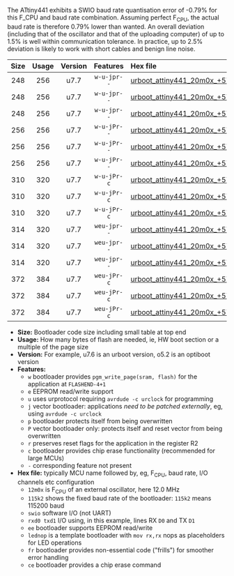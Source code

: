 The ATtiny441 exhibits a SWIO baud rate quantisation error of -0.79% for this F_CPU and baud rate combination. Assuming perfect F<sub>CPU</sub>, the actual baud rate is therefore 0.79% lower than wanted. An overall deviation (including that of the oscillator and that of the uploading computer) of up to 1.5% is well within communication tolerance. In practice, up to 2.5% deviation is likely to work with short cables and benign line noise.

|Size|Usage|Version|Features|Hex file|
|:-:|:-:|:-:|:-:|:--|
|248|256|u7.7|`w-u-jpr--`|[urboot_attiny441_20m0x_+576k0_swio_rxa2_txa1_lednop.hex](https://raw.githubusercontent.com/stefanrueger/urboot.hex/main/mcus/attiny441/external_oscillator/fcpu_20m0x/br_+576k0/urboot_attiny441_20m0x_+576k0_swio_rxa2_txa1_lednop.hex)|
|248|256|u7.7|`w-u-jpr--`|[urboot_attiny441_20m0x_+576k0_swio_rxa4_txa5_lednop.hex](https://raw.githubusercontent.com/stefanrueger/urboot.hex/main/mcus/attiny441/external_oscillator/fcpu_20m0x/br_+576k0/urboot_attiny441_20m0x_+576k0_swio_rxa4_txa5_lednop.hex)|
|248|256|u7.7|`w-u-jpr--`|[urboot_attiny441_20m0x_+576k0_swio_rxb2_txa7_lednop.hex](https://raw.githubusercontent.com/stefanrueger/urboot.hex/main/mcus/attiny441/external_oscillator/fcpu_20m0x/br_+576k0/urboot_attiny441_20m0x_+576k0_swio_rxb2_txa7_lednop.hex)|
|256|256|u7.7|`w-u-jPr--`|[urboot_attiny441_20m0x_+576k0_swio_rxa2_txa1.hex](https://raw.githubusercontent.com/stefanrueger/urboot.hex/main/mcus/attiny441/external_oscillator/fcpu_20m0x/br_+576k0/urboot_attiny441_20m0x_+576k0_swio_rxa2_txa1.hex)|
|256|256|u7.7|`w-u-jPr--`|[urboot_attiny441_20m0x_+576k0_swio_rxa4_txa5.hex](https://raw.githubusercontent.com/stefanrueger/urboot.hex/main/mcus/attiny441/external_oscillator/fcpu_20m0x/br_+576k0/urboot_attiny441_20m0x_+576k0_swio_rxa4_txa5.hex)|
|256|256|u7.7|`w-u-jPr--`|[urboot_attiny441_20m0x_+576k0_swio_rxb2_txa7.hex](https://raw.githubusercontent.com/stefanrueger/urboot.hex/main/mcus/attiny441/external_oscillator/fcpu_20m0x/br_+576k0/urboot_attiny441_20m0x_+576k0_swio_rxb2_txa7.hex)|
|310|320|u7.7|`w-u-jPr-c`|[urboot_attiny441_20m0x_+576k0_swio_rxa2_txa1_lednop_fr_ce.hex](https://raw.githubusercontent.com/stefanrueger/urboot.hex/main/mcus/attiny441/external_oscillator/fcpu_20m0x/br_+576k0/urboot_attiny441_20m0x_+576k0_swio_rxa2_txa1_lednop_fr_ce.hex)|
|310|320|u7.7|`w-u-jPr-c`|[urboot_attiny441_20m0x_+576k0_swio_rxa4_txa5_lednop_fr_ce.hex](https://raw.githubusercontent.com/stefanrueger/urboot.hex/main/mcus/attiny441/external_oscillator/fcpu_20m0x/br_+576k0/urboot_attiny441_20m0x_+576k0_swio_rxa4_txa5_lednop_fr_ce.hex)|
|310|320|u7.7|`w-u-jPr-c`|[urboot_attiny441_20m0x_+576k0_swio_rxb2_txa7_lednop_fr_ce.hex](https://raw.githubusercontent.com/stefanrueger/urboot.hex/main/mcus/attiny441/external_oscillator/fcpu_20m0x/br_+576k0/urboot_attiny441_20m0x_+576k0_swio_rxb2_txa7_lednop_fr_ce.hex)|
|314|320|u7.7|`weu-jpr--`|[urboot_attiny441_20m0x_+576k0_swio_rxa2_txa1_ee_lednop.hex](https://raw.githubusercontent.com/stefanrueger/urboot.hex/main/mcus/attiny441/external_oscillator/fcpu_20m0x/br_+576k0/urboot_attiny441_20m0x_+576k0_swio_rxa2_txa1_ee_lednop.hex)|
|314|320|u7.7|`weu-jpr--`|[urboot_attiny441_20m0x_+576k0_swio_rxa4_txa5_ee_lednop.hex](https://raw.githubusercontent.com/stefanrueger/urboot.hex/main/mcus/attiny441/external_oscillator/fcpu_20m0x/br_+576k0/urboot_attiny441_20m0x_+576k0_swio_rxa4_txa5_ee_lednop.hex)|
|314|320|u7.7|`weu-jpr--`|[urboot_attiny441_20m0x_+576k0_swio_rxb2_txa7_ee_lednop.hex](https://raw.githubusercontent.com/stefanrueger/urboot.hex/main/mcus/attiny441/external_oscillator/fcpu_20m0x/br_+576k0/urboot_attiny441_20m0x_+576k0_swio_rxb2_txa7_ee_lednop.hex)|
|372|384|u7.7|`weu-jPr-c`|[urboot_attiny441_20m0x_+576k0_swio_rxa2_txa1_ee_lednop_fr_ce.hex](https://raw.githubusercontent.com/stefanrueger/urboot.hex/main/mcus/attiny441/external_oscillator/fcpu_20m0x/br_+576k0/urboot_attiny441_20m0x_+576k0_swio_rxa2_txa1_ee_lednop_fr_ce.hex)|
|372|384|u7.7|`weu-jPr-c`|[urboot_attiny441_20m0x_+576k0_swio_rxa4_txa5_ee_lednop_fr_ce.hex](https://raw.githubusercontent.com/stefanrueger/urboot.hex/main/mcus/attiny441/external_oscillator/fcpu_20m0x/br_+576k0/urboot_attiny441_20m0x_+576k0_swio_rxa4_txa5_ee_lednop_fr_ce.hex)|
|372|384|u7.7|`weu-jPr-c`|[urboot_attiny441_20m0x_+576k0_swio_rxb2_txa7_ee_lednop_fr_ce.hex](https://raw.githubusercontent.com/stefanrueger/urboot.hex/main/mcus/attiny441/external_oscillator/fcpu_20m0x/br_+576k0/urboot_attiny441_20m0x_+576k0_swio_rxb2_txa7_ee_lednop_fr_ce.hex)|

- **Size:** Bootloader code size including small table at top end
- **Usage:** How many bytes of flash are needed, ie, HW boot section or a multiple of the page size
- **Version:** For example, u7.6 is an urboot version, o5.2 is an optiboot version
- **Features:**
  + `w` bootloader provides `pgm_write_page(sram, flash)` for the application at `FLASHEND-4+1`
  + `e` EEPROM read/write support
  + `u` uses urprotocol requiring `avrdude -c urclock` for programming
  + `j` vector bootloader: applications *need to be patched externally*, eg, using `avrdude -c urclock`
  + `p` bootloader protects itself from being overwritten
  + `P` vector bootloader only: protects itself and reset vector from being overwritten
  + `r` preserves reset flags for the application in the register R2
  + `c` bootloader provides chip erase functionality (recommended for large MCUs)
  + `-` corresponding feature not present
- **Hex file:** typically MCU name followed by, eg, F<sub>CPU</sub>, baud rate, I/O channels etc configuration
  + `12m0x` is F<sub>CPU</sub> of an external oscillator, here 12.0 MHz
  + `115k2` shows the fixed baud rate of the bootloader: `115k2` means 115200 baud
  + `swio` software I/O (not UART)
  + `rxd0 txd1` I/O using, in this example, lines RX `D0` and TX `D1`
  + `ee` bootloader supports EEPROM read/write
  + `lednop` is a template bootloader with `mov rx,rx` nops as placeholders for LED operations
  + `fr` bootloader provides non-essential code ("frills") for smoother error handling
  + `ce` bootloader provides a chip erase command
